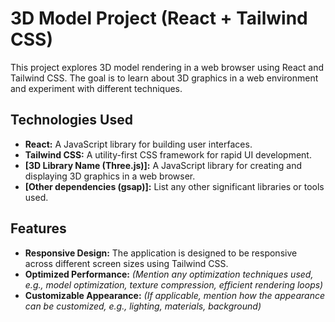 # 3D Model Project (React + Tailwind CSS)

This project explores 3D model rendering in a web browser using React and Tailwind CSS. The goal is to learn about 3D graphics in a web environment and experiment with different techniques.

## Technologies Used

* **React:** A JavaScript library for building user interfaces.
* **Tailwind CSS:** A utility-first CSS framework for rapid UI development.
* **[3D Library Name (Three.js)]:** A JavaScript library for creating and displaying 3D graphics in a web browser.
* **[Other dependencies (gsap)]:** List any other significant libraries or tools used.

## Features

* **Responsive Design:** The application is designed to be responsive across different screen sizes using Tailwind CSS.
* **Optimized Performance:** *(Mention any optimization techniques used, e.g., model optimization, texture compression, efficient rendering loops)*
* **Customizable Appearance:** *(If applicable, mention how the appearance can be customized, e.g., lighting, materials, background)*
